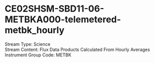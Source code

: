# CE02SHSM-SBD11-06-METBKA000-telemetered-metbk_hourly

Stream Type: Science<br>
Stream Content: Flux Data Products Calculated From Hourly Averages<br>
Instrument Group Code: METBK<br>
